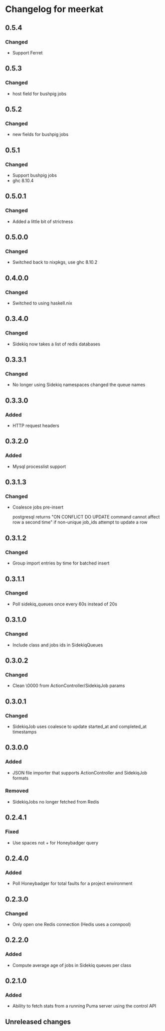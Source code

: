 # Changelog for meerkat

## 0.5.4

### Changed

- Support Ferret

## 0.5.3

### Changed

- host field for bushpig jobs

## 0.5.2

### Changed

- new fields for bushpig jobs

## 0.5.1

### Changed

- Support bushpig jobs
- ghc 8.10.4

## 0.5.0.1

### Changed

- Added a little bit of strictness

## 0.5.0.0

### Changed

- Switched back to nixpkgs, use ghc 8.10.2

## 0.4.0.0

### Changed

- Switched to using haskell.nix

## 0.3.4.0

### Changed

- Sidekiq now takes a list of redis databases

## 0.3.3.1

### Changed

- No longer using Sidekiq namespaces changed the queue names

## 0.3.3.0

### Added

- HTTP request headers

## 0.3.2.0

### Added

- Mysql processlist support

## 0.3.1.3

### Changed

- Coalesce jobs pre-insert

  postgresql returns "ON CONFLICT DO UPDATE command cannot affect row a second time" if non-unique job_ids attempt to
  update a row

## 0.3.1.2

### Changed

- Group import entries by time for batched insert

## 0.3.1.1

### Changed

- Poll sidekiq_queues once every 60s instead of 20s

## 0.3.1.0

### Changed

- Include class and jobs ids in SidekiqQueues

## 0.3.0.2

### Changed

- Clean \0000 from ActionController/SidekiqJob params

## 0.3.0.1

### Changed

- SidekiqJob uses coalesce to update started\_at and completed\_at timestamps

## 0.3.0.0

### Added

- JSON file importer that supports ActionController and SidekiqJob formats

### Removed

- SidekiqJobs no longer fetched from Redis

## 0.2.4.1

### Fixed

- Use spaces not + for Honeybadger query

## 0.2.4.0

### Added

- Poll Honeybadger for total faults for a project environment

## 0.2.3.0

### Changed

- Only open one Redis connection (Hedis uses a connpool)

## 0.2.2.0

### Added

- Compute average age of jobs in Sidekiq queues per class

## 0.2.1.0

### Added

- Ability to fetch stats from a running Puma server using the control API

## Unreleased changes
